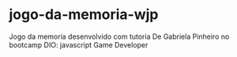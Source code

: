 # jogo-da-memoria-wjp
 Jogo da memoria desenvolvido com tutoria De Gabriela Pinheiro no bootcamp DIO: javascript Game Developer
